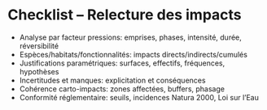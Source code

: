 # Checklist – Relecture des impacts
- Analyse par facteur pressions: emprises, phases, intensité, durée, réversibilité
- Espèces/habitats/fonctionnalités: impacts directs/indirects/cumulés
- Justifications paramétriques: surfaces, effectifs, fréquences, hypothèses
- Incertitudes et manques: explicitation et conséquences
- Cohérence carto-impacts: zones affectées, buffers, phasage
- Conformité réglementaire: seuils, incidences Natura 2000, Loi sur l’Eau
